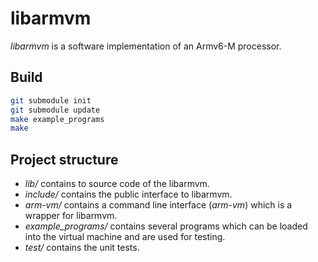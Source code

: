 # libarmvm

*libarmvm* is a software implementation of an Armv6-M processor.

## Build

``` bash
git submodule init
git submodule update
make example_programs
make
```

## Project structure

- *lib/* contains to source code of the libarmvm.
- *include/* contains the public interface to libarmvm.
- *arm-vm/* contains a command line interface (*arm-vm*) which is a wrapper for libarmvm.
- *example_programs/* contains several programs which can be loaded into the virtual machine and are used for testing.
- *test/* contains the unit tests.
